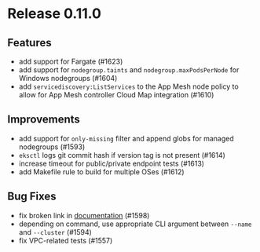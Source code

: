 # Release 0.11.0

## Features
- add support for Fargate (#1623)
- add support for `nodegroup.taints` and `nodegroup.maxPodsPerNode` for Windows nodegroups (#1604)
- add `servicediscovery:ListServices` to the App Mesh node policy to allow for App Mesh controller Cloud Map integration (#1610)

## Improvements
- add support for `only-missing` filter and append globs for managed nodegroups (#1593)
- `eksctl` logs git commit hash if version tag is not present (#1614)
- increase timeout for public/private endpoint tests (#1613)
- add Makefile rule to build for multiple OSes (#1612)

## Bug Fixes
- fix broken link in [documentation](https://eksctl.io/usage/eks-managed-nodegroups/) (#1598)
- depending on command, use appropriate CLI argument between `--name` and `--cluster` (#1594)
- fix VPC-related tests (#1557)
